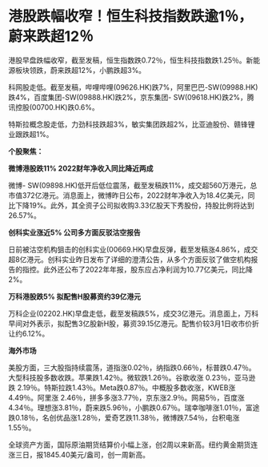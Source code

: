 # 港股跌幅收窄！恒生科技指数跌逾1％，蔚来跌超12％

港股早盘跌幅收窄，截至发稿，恒生指数跌0.72％，恒生科技指数跌1.25％。新能源板块领跌，蔚来跌超12%，小鹏跌超3%。

科网股走低。截至发稿，哔哩哔哩(09626.HK)跌7%，阿里巴巴-SW(09988.HK)跌4%，百度集团-SW(09888.HK)跌2%，京东集团-
SW(09618.HK)跌2%，腾讯控股(00700.HK)跌0.6%。

特斯拉概念股走低，力劲科技跌超3%，敏实集团跌超2%，比亚迪股份、赣锋锂业跟跌超1%。

**个股聚焦：**

**微博港股跌11% 2022财年净收入同比降近两成**

微博-
SW(09898.HK)低开后低位震荡，截至发稿跌11%，成交超560万港元，总市值372亿港元。消息面上，微博昨日公布，2022财年净收入为18.4亿美元，同比下降19%。此外，其全资子公司拟收购3.33亿股天下秀股份，持股比例将达到26.57%。

**创科实业涨近5% 公司多方面反驳沽空报告**

日前被沽空机构狙击的创科实业(00669.HK)早盘反弹，截至发稿涨4.86%，成交超8亿港元。创科实业昨日发布了详细的澄清公告，从多个方面反驳了做空机构报告的指控。此外还公布了2022年年报，股东应占净利润为10.77亿美元，同比降2%。

**万科港股跌5% 拟配售H股募资约39亿港元**

万科企业(02202.HK)早盘走低，截至发稿跌5%，成交3亿港元。消息面上，万科早间对外表示，拟配售3亿股新H股，募资39.15亿港元。配售价较3月1日收市价折让约6.12%。

**海外市场**

美股方面，三大股指持续震荡，道指涨0.02％，纳指跌0.66％，标普跌0.47％。大型科技股多数收跌。苹果跌1.42％。微软跌1.26％。谷歌收涨
0.23％，亚马逊跌 2.19％。特斯拉跌1.43％。Meta跌0.87％。中概股多数收涨，KWEB涨4.49％。阿里涨
2.46％，拼多多涨3.77％，京东涨2.9％。网易5％，百度涨4.34％。理想涨3.81％，蔚来跌5.96％，小鹏跌0.67％。瑞幸咖啡涨1.01％，富途跌0.18％，名创优品涨1.28％，爱奇艺跌11.38％，微博跌7.54％，台积电涨1.55％。

全球资产方面，国际原油期货结算价小幅上涨，创2周以来新高。纽约黄金期货连涨三日，报1845.40美元/盎司，创一周新高。

